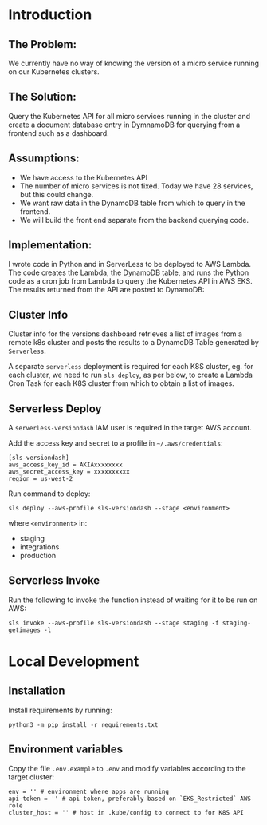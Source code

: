 # Introduction
## The Problem:
We currently have no way of knowing the version of a micro service running on our Kubernetes clusters.  

## The Solution:
Query the Kubernetes API for all micro services running in the cluster and create a document database entry in DymnamoDB for querying from a frontend such as a dashboard.

## Assumptions:
- We have access to the Kubernetes API
- The number of micro services is not fixed.  Today we have 28 services, but this could change.
- We want raw data in the DynamoDB table from which to query in the frontend.
- We will build the front end separate from the backend querying code.

## Implementation:
I wrote code in Python and in ServerLess to be deployed to AWS Lambda.  The code creates the Lambda, the DynamoDB table, and runs the Python code as a cron job from Lambda to query the Kubernetes API in AWS EKS.  The results returned from the API are posted to DynamoDB:  

## Cluster Info

Cluster info for the versions dashboard retrieves a list of images from a remote k8s cluster
and posts the results to a DynamoDB Table generated by `Serverless`.

A separate `serverless` deployment is required for each K8S cluster, eg. for
each cluster, we need to run `sls deploy`, as per below, to create a Lambda
Cron Task for each K8S cluster from which to obtain a list of images.

## Serverless Deploy

A `serverless-versiondash` IAM user is required in the target AWS account.

Add the access key and secret to a profile in `~/.aws/credentials`:
```
[sls-versiondash]
aws_access_key_id = AKIAxxxxxxxx
aws_secret_access_key = xxxxxxxxxx
region = us-west-2
```

Run command to deploy:
```
sls deploy --aws-profile sls-versiondash --stage <environment>
```
where `<environment>` in:
- staging
- integrations
- production

## Serverless Invoke
Run the following to invoke the function instead of waiting for it to be run
on AWS:
```
sls invoke --aws-profile sls-versiondash --stage staging -f staging-getimages -l
```

# Local Development
## Installation
Install requirements by running:
```
python3 -m pip install -r requirements.txt
```
## Environment variables

Copy the file `.env.example` to `.env` and modify variables according to the
target cluster:
```
env = '' # environment where apps are running
api-token = '' # api token, preferably based on `EKS_Restricted` AWS role
cluster_host = '' # host in .kube/config to connect to for K8S API
```
